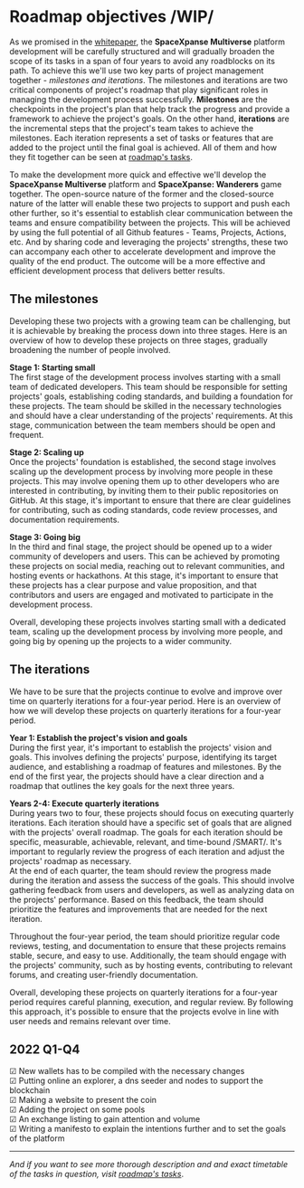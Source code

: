 # Roadmap objectives /WIP/
As we promised in the [whitepaper](https://github.com/SpaceXpanse/Whitepaper), the **SpaceXpanse Multiverse** platform development will be carefully structured and will gradually broaden the scope of its tasks in a span of four years to avoid any roadblocks on its path. To achieve this we'll use two key parts of project management together - *milestones and iterations*. The milestones and iterations are two critical components of project's roadmap that play significant roles in managing the development process successfully. **Milestones** are the checkpoints in the project's plan that help track the progress and provide a framework to achieve the project's goals. On the other hand, **iterations** are the incremental steps that the project's team takes to achieve the milestones. Each iteration represents a set of tasks or features that are added to the project until the final goal is achieved.  All of them and how they fit together can be seen at [roadmap's tasks](https://github.com/orgs/SpaceXpanse/projects/28).

To make the development more quick and effective we'll develop the **SpaceXpanse Multiverse** platform and **SpaceXpanse: Wanderers** game together. The open-source nature of the former and the closed-source nature of the latter will enable these two projects to support and push each other further, so it's essential to establish clear communication between the teams and ensure compatibility between the projects. This will be achieved by using the full potential of all Github features - Teams, Projects, Actions, etc. And by sharing code and leveraging the projects' strengths, these two can accompany each other to accelerate development and improve the quality of the end product. The outcome will be a more effective and efficient development process that delivers better results.

## The milestones
Developing these two projects with a growing team can be challenging, but it is achievable by breaking the process down into three stages. Here is an overview of how to develop these projects on three stages, gradually broadening the number of people involved.  

**Stage 1: Starting small**  
The first stage of the development process involves starting with a small team of dedicated developers. This team should be responsible for setting projects' goals, establishing coding standards, and building a foundation for these projects. The team should be skilled in the necessary technologies and should have a clear understanding of the projects' requirements. At this stage, communication between the team members should be open and frequent.

**Stage 2: Scaling up**  
Once the projects' foundation is established, the second stage involves scaling up the development process by involving more people in these projects. This may involve opening them up to other developers who are interested in contributing, by inviting them to their public repositories on GitHub. At this stage, it's important to ensure that there are clear guidelines for contributing, such as coding standards, code review processes, and documentation requirements.

**Stage 3: Going big**  
In the third and final stage, the project should be opened up to a wider community of developers and users. This can be achieved by promoting these projects on social media, reaching out to relevant communities, and hosting events or hackathons. At this stage, it's important to ensure that these projects has a clear purpose and value proposition, and that contributors and users are engaged and motivated to participate in the development process.

Overall, developing these projects involves starting small with a dedicated team, scaling up the development process by involving more people, and going big by opening up the projects to a wider community. 

## The iterations
We have to be sure that the projects continue to evolve and improve over time on quarterly iterations for a four-year period. Here is an overview of how we will develop these projects on quarterly iterations for a four-year period.

**Year 1: Establish the project's vision and goals**  
During the first year, it's important to establish the projects' vision and goals. This involves defining the projects' purpose, identifying its target audience, and establishing a roadmap of features and milestones. By the end of the first year, the projects should have a clear direction and a roadmap that outlines the key goals for the next three years.

**Years 2-4: Execute quarterly iterations**  
During years two to four, these projects should focus on executing quarterly iterations. Each iteration should have a specific set of goals that are aligned with the projects' overall roadmap. The goals for each iteration should be specific, measurable, achievable, relevant, and time-bound /SMART/. It's important to regularly review the progress of each iteration and adjust the projects' roadmap as necessary.  
At the end of each quarter, the team should review the progress made during the iteration and assess the success of the goals. This should involve gathering feedback from users and developers, as well as analyzing data on the projects' performance. Based on this feedback, the team should prioritize the features and improvements that are needed for the next iteration.

Throughout the four-year period, the team should prioritize regular code reviews, testing, and documentation to ensure that these projects remains stable, secure, and easy to use. Additionally, the team should engage with the projects' community, such as by hosting events, contributing to relevant forums, and creating user-friendly documentation.

Overall, developing these projects on quarterly iterations for a four-year period requires careful planning, execution, and regular review. By following this approach, it's possible to ensure that the projects evolve in line with user needs and remains relevant over time.

## 2022 Q1-Q4  
☑ New wallets has to be compiled with the necessary changes  
☑ Putting online an explorer, a dns seeder and nodes to support the blockchain  
☑ Making a website to present the coin  
☑ Adding the project on some pools  
☑ An exchange listing to gain attention and volume  
☑ Writing a manifesto to explain the intentions further and to set the goals of the platform   
<!--   
## 2022 Q3  
☑ Making a website for the platform and the game  
☑ Writing Whitepaper to explain the platform deeper  
☐ Putting online Minimum Viable Product /MVP/ to visualize the ideas    
☑ Starting a marketing campaign to promote the projects further    
☐ SpaceXpanse ID Release    
☐ SpaceXpanse Interface Layer Release         
☐ Complete the initial project's documentation    
    
## 2022 Q4  
☐ Writing Yellowpaper with technical information to explain it in details   
☐ Adding Docker files to the source to make starting nodes in containers possible  
☑ Pre-alpha version of SpaceXpanse Metaverse Simulator  
☐ Closed alpha version of the SpaceXpanse: Wanderers  
   
## 2023 Q1  
☐ Consulting with an attorney office with experience in Crypto    
☐ Mobile wallet    
    
## 2023 Q2   
☐ Beta version of SpaceXpanse Metaverse Simulator   
☐ Source code audit by a third-party entity    
☐ Official launch of the projects    
    
## 2023 Q3    
☐ Blockchain Decentralized DNS Release  
  
## 2023 Q4    
☐ Open Beta version of SpaceXpanse: Wanderers  

## 2024 Q1    
☐ Other /TBA/

## 2024 Q2    
☐ Other /TBA/

## 2024 Q3    
☐ Other /TBA/

## 2024 Q4    
☐ Other /TBA/
-->
----
*And if you want to see more thorough description and and exact timetable of the tasks in question, visit [roadmap's tasks](https://github.com/orgs/SpaceXpanse/projects/28)*.
